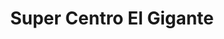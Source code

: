 ---
title: "Super Centro El Gigante"
url: /la-concepcion/super-centro-el-gigante/
shop: supermercado
---